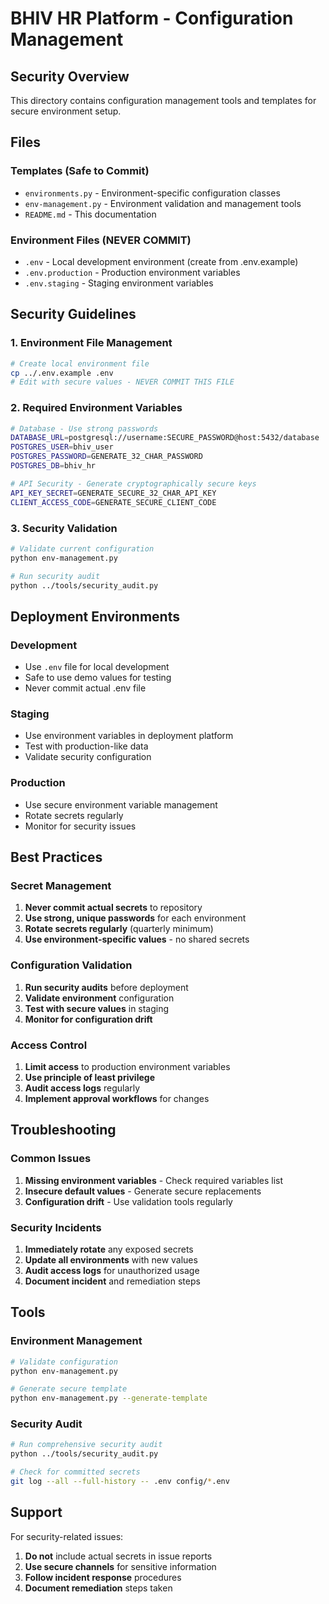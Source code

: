 # BHIV HR Platform - Configuration Management

## Security Overview

This directory contains configuration management tools and templates for secure environment setup.

## Files

### Templates (Safe to Commit)
- `environments.py` - Environment-specific configuration classes
- `env-management.py` - Environment validation and management tools
- `README.md` - This documentation

### Environment Files (NEVER COMMIT)
- `.env` - Local development environment (create from .env.example)
- `.env.production` - Production environment variables
- `.env.staging` - Staging environment variables

## Security Guidelines

### 1. Environment File Management
```bash
# Create local environment file
cp ../.env.example .env
# Edit with secure values - NEVER COMMIT THIS FILE
```

### 2. Required Environment Variables
```bash
# Database - Use strong passwords
DATABASE_URL=postgresql://username:SECURE_PASSWORD@host:5432/database
POSTGRES_USER=bhiv_user
POSTGRES_PASSWORD=GENERATE_32_CHAR_PASSWORD
POSTGRES_DB=bhiv_hr

# API Security - Generate cryptographically secure keys
API_KEY_SECRET=GENERATE_SECURE_32_CHAR_API_KEY
CLIENT_ACCESS_CODE=GENERATE_SECURE_CLIENT_CODE
```

### 3. Security Validation
```bash
# Validate current configuration
python env-management.py

# Run security audit
python ../tools/security_audit.py
```

## Deployment Environments

### Development
- Use `.env` file for local development
- Safe to use demo values for testing
- Never commit actual .env file

### Staging
- Use environment variables in deployment platform
- Test with production-like data
- Validate security configuration

### Production
- Use secure environment variable management
- Rotate secrets regularly
- Monitor for security issues

## Best Practices

### Secret Management
1. **Never commit actual secrets** to repository
2. **Use strong, unique passwords** for each environment
3. **Rotate secrets regularly** (quarterly minimum)
4. **Use environment-specific values** - no shared secrets

### Configuration Validation
1. **Run security audits** before deployment
2. **Validate environment** configuration
3. **Test with secure values** in staging
4. **Monitor for configuration drift**

### Access Control
1. **Limit access** to production environment variables
2. **Use principle of least privilege**
3. **Audit access logs** regularly
4. **Implement approval workflows** for changes

## Troubleshooting

### Common Issues
1. **Missing environment variables** - Check required variables list
2. **Insecure default values** - Generate secure replacements
3. **Configuration drift** - Use validation tools regularly

### Security Incidents
1. **Immediately rotate** any exposed secrets
2. **Update all environments** with new values
3. **Audit access logs** for unauthorized usage
4. **Document incident** and remediation steps

## Tools

### Environment Management
```bash
# Validate configuration
python env-management.py

# Generate secure template
python env-management.py --generate-template
```

### Security Audit
```bash
# Run comprehensive security audit
python ../tools/security_audit.py

# Check for committed secrets
git log --all --full-history -- .env config/*.env
```

## Support

For security-related issues:
1. **Do not** include actual secrets in issue reports
2. **Use secure channels** for sensitive information
3. **Follow incident response** procedures
4. **Document remediation** steps taken